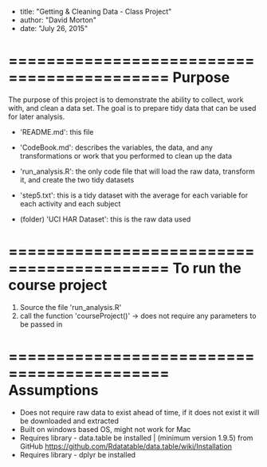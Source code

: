 - title: "Getting & Cleaning Data - Class Project"
- author: "David Morton"
- date: "July 26, 2015"


===========================================
Purpose
===========================================
The purpose of this project is to demonstrate the ability to collect, work with, and clean a data set. The goal is to prepare tidy data that can be used for later analysis. 

- 'README.md': this file

- 'CodeBook.md': describes the variables, the data, and any transformations or work that you performed to clean up the data

- 'run_analysis.R': the only code file that will load the raw data, transform it, and create the two tidy datasets

- 'step5.txt': this is a tidy dataset with the average for each variable for each activity and each subject

- (folder) 'UCI HAR Dataset': this is the raw data used 

===========================================
To run the course project
===========================================
1. Source the file 'run_analysis.R'
2. call the function 'courseProject()' -> does not require any parameters to be passed in

===========================================
Assumptions
===========================================
- Does not require raw data to exist ahead of time, if it does not exist it will be downloaded and extracted 
- Built on windows based OS, might not work for Mac
- Requires library - data.table be installed | (minimum version 1.9.5) from GitHub <https://github.com/Rdatatable/data.table/wiki/Installation>
- Requires library - dplyr be installed
